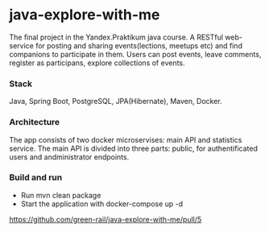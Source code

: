 # java-explore-with-me

The final project in the Yandex.Praktikum java course. A RESTful web-service for posting and sharing events(lections, meetups etc) and find companions to participate in them. Users can post events, leave comments, register as participans, explore collections of events.

### Stack
Java, Spring Boot, PostgreSQL, JPA(Hibernate), Maven, Docker.

### Architecture
The app consists of two docker microservises: main API and statistics service. The main API is divided into three parts: public, for authentificated users and andministrator endpoints. 

### Build and run
 - Run mvn clean package 
 - Start the application with docker-compose up -d

https://github.com/green-rail/java-explore-with-me/pull/5
